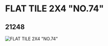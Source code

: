 # FLAT TILE 2X4 "NO.74"
## 21248
![FLAT TILE 2X4 "NO.74"](https://lc-www-live-s.legocdn.com/media/bricks/5/2/6115328.jpg)